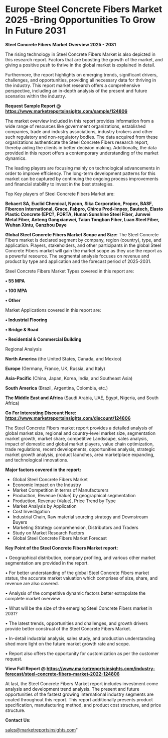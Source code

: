 # Europe Steel Concrete Fibers Market 2025 -Bring Opportunities To Grow In Future 2031

<Strong> Steel Concrete Fibers Market Overview 2025 - 2031</strong>

The rising technology in Steel Concrete Fibers Market is also depicted in this research report. Factors that are boosting the growth of the market, and giving a positive push to thrive in the global market is explained in detail.

Furthermore, the report highlights on emerging trends, significant drivers, challenges, and opportunities, providing all necessary data for thriving in the industry. This report market research offers a comprehensive perspective, including an in-depth analysis of the present and future scenarios within the industry.

<strong>Request Sample Report @ <a href=https://www.marketreportsinsights.com/sample/124806>https://www.marketreportsinsights.com/sample/124806</a></strong>

The market overview included in this report provides information from a wide range of resources like government organizations, established companies, trade and industry associations, industry brokers and other such regulatory and non-regulatory bodies. The data acquired from these organizations authenticate the Steel Concrete Fibers research report, thereby aiding the clients in better decision making. Additionally, the data provided in this report offers a contemporary understanding of the market dynamics.

The leading players are focusing mainly on technological advancements in order to improve efficiency. The long-term development patterns for this market can be captured by continuing the ongoing process improvements and financial stability to invest in the best strategies.

Top Key players of Steel Concrete Fibers Market are:

<strong>Bekaert SA, Euclid Chemical, Nycon, Sika Corporation, Propex, BASF, Fibercon International, Grace, Fabpro, Chircu Prod-Impex, Bautech, Elasto Plastic Concrete (EPC?, FORTA, Hunan Sunshine Steel Fiber, Junwei Metal Fiber, Anteng Gangxianwei, Taian Tongban Fiber, Luan Steel Fiber, Wuhan Xintu, Ganzhou Daye</strong>

<strong><b>Global Steel Concrete Fibers Market Scope and Size:</b></strong>
The Steel Concrete Fibers market is declared segment by company, region (country), type, and application. Players, stakeholders, and other participants in the global Steel Concrete Fibers market will gain the market scope as they use the report as a powerful resource. The segmental analysis focuses on revenue and product by type and application and the forecast period of 2025-2031.

Steel Concrete Fibers Market Types covered in this report are:

<strong>• 55 MPA

• 100 MPA

• Other</strong>

Market Applications covered in this report are:

<strong>• Industrial Flooring

• Bridge & Road

• Residential & Commercial Building</strong> 

Regional Analysis

<strong>North America</strong> (the United States, Canada, and Mexico)

<strong>Europe</strong> (Germany, France, UK, Russia, and Italy)

<strong>Asia-Pacific</strong> (China, Japan, Korea, India, and Southeast Asia)

<strong>South America</strong> (Brazil, Argentina, Colombia, etc.)

<strong>The Middle East and Africa</strong> (Saudi Arabia, UAE, Egypt, Nigeria, and South Africa)

<strong>Go For Interesting Discount Here: <a href=https://www.marketreportsinsights.com/discount/124806>https://www.marketreportsinsights.com/discount/124806</a></strong>

The Steel Concrete Fibers market report provides a detailed analysis of global market size, regional and country-level market size, segmentation market growth, market share, competitive Landscape, sales analysis, impact of domestic and global market players, value chain optimization, trade regulations, recent developments, opportunities analysis, strategic market growth analysis, product launches, area marketplace expanding, and technological innovations.

<strong><b>Major factors covered in the report:</b></strong>
<ul>
  <li>Global Steel Concrete Fibers Market </li>
  <li>Economic Impact on the Industry</li>
  <li>Market Competition in terms of Manufacturers</li>
  <li>Production, Revenue (Value) by geographical segmentation</li>
  <li>Production, Revenue (Value), Price Trend by Type</li>
  <li>Market Analysis by Application</li>
  <li>Cost Investigation</li>
  <li>Industrial Chain, Raw material sourcing strategy and Downstream Buyers</li>
  <li>Marketing Strategy comprehension, Distributors and Traders</li>
  <li>Study on Market Research Factors</li>
  <li>Global Steel Concrete Fibers Market Forecast</li>
</ul>

<strong><b>Key Point of the Steel Concrete Fibers Market report:</b></strong>

• Geographical distribution, company profiling, and various other market segmentation are provided in the report.

• For better understanding of the global Steel Concrete Fibers market status, the accurate market valuation which comprises of size, share, and revenue are also covered.

• Analysis of the competitive dynamic factors better extrapolate the complete market overview

• What will be the size of the emerging Steel Concrete Fibers market in 2031?

• The latest trends, opportunities and challenges, and growth drivers provide better construal of the Steel Concrete Fibers Market.

• In-detail industrial analysis, sales study, and production understanding shed more light on the future market growth rate and scope.

• Report also offers the opportunity for customization as per the customer request.

<strong><b>View Full Report @ <a href=https://www.marketreportsinsights.com/industry-forecast/steel-concrete-fibers-market-2022-124806>https://www.marketreportsinsights.com/industry-forecast/steel-concrete-fibers-market-2022-124806</a></b></strong>


At last, the Steel Concrete Fibers Market report includes investment come analysis and development trend analysis. The present and future opportunities of the fastest growing international industry segments are coated throughout this report. This report additionally presents product specification, manufacturing method, and product cost structure, and price structure.

<strong>Contact Us:</strong>

sales@marketreportsinsights.com"
